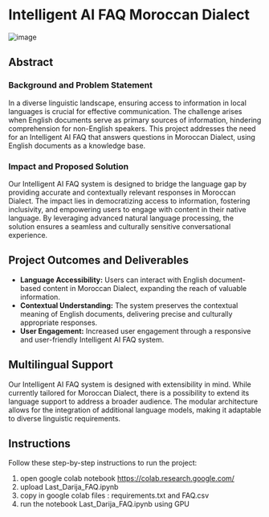 # Intelligent AI FAQ Moroccan Dialect
![image](https://github.com/aznagyouness/2023-GenAI-Hackathon/assets/25850854/4e8edf8a-c6f1-4287-a71e-f6ba660bf8d2)


## Abstract

### Background and Problem Statement

In a diverse linguistic landscape, ensuring access to information in local languages is crucial for effective communication. The challenge arises when English documents serve as primary sources of information, hindering comprehension for non-English speakers. This project addresses the need for an Intelligent AI FAQ that answers questions in Moroccan Dialect, using English documents as a knowledge base.


### Impact and Proposed Solution

Our Intelligent AI FAQ system is designed to bridge the language gap by providing accurate and contextually relevant responses in Moroccan Dialect. The impact lies in democratizing access to information, fostering inclusivity, and empowering users to engage with content in their native language. By leveraging advanced natural language processing, the solution ensures a seamless and culturally sensitive conversational experience.

## Project Outcomes and Deliverables

- **Language Accessibility:** Users can interact with English document-based content in Moroccan Dialect, expanding the reach of valuable information.
- **Contextual Understanding:** The system preserves the contextual meaning of English documents, delivering precise and culturally appropriate responses.
- **User Engagement:** Increased user engagement through a responsive and user-friendly Intelligent AI FAQ system.

## Multilingual Support

Our Intelligent AI FAQ system is designed with extensibility in mind. While currently tailored for Moroccan Dialect, there is a possibility to extend its language support to address a broader audience. The modular architecture allows for the integration of additional language models, making it adaptable to diverse linguistic requirements.

## Instructions

Follow these step-by-step instructions to run the project:

1.	open google colab notebook https://colab.research.google.com/
2.	upload Last_Darija_FAQ.ipynb
3.	copy in google colab files : requirements.txt and FAQ.csv
4.	run the notebook Last_Darija_FAQ.ipynb using GPU 




